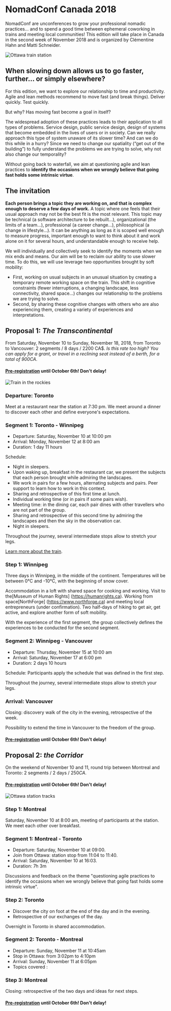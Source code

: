 # NomadConf Canada 2018

NomadConf are unconferences to grow your professional nomadic practices… and to spend a good time between ephemeral coworking in trains and meeting local communities! This edition will take place in Canada in the second week of November 2018 and is organized by Clémentine Hahn and Matti Schneider.

![Ottawa train station](/img/canada-2018/station.jpg)

## When slowing down allows us to go faster, further… or simply elsewhere?

For this edition, we want to explore our relationship to time and productivity. Agile and lean methods recommend to move fast (and break things). Deliver quickly. Test quickly.

But why? Has moving fast become a goal in itself?

The widespread adoption of these practices leads to their application to all types of problems. Service design, public service design, design of systems that become embedded in the lives of users or in society. Can we really approach this type of system unaware of its slower time? And can we do this while in a hurry? Since we need to change our spatiality (“get out of the building”) to fully understand the problems we are trying to solve, why not also change our temporality?

Without going back to waterfall, we aim at questioning agile and lean practices to **identify the occasions when we wrongly believe that going fast holds some intrinsic virtue**.

## The invitation

**Each person brings a topic they are working on, and that is complex enough to deserve a few days of work.** A topic where one feels that their usual approach may not be the best fit is the most relevant. This topic may be technical (a software architecture to be rebuilt…), organizational (the limits of a team…), professional (a career change…), philosophical (a change in lifestyle…). It can be anything as long as it is scoped well enough to measure progress, important enough to want to think about it and work alone on it for several hours, and understandable enough to receive help.

We will individually and collectively seek to identify the moments when we mix ends and means. Our aim will be to reclaim our ability to use slower time. To do this, we will use leverage two opportunities brought by soft mobility:

- First, working on usual subjects in an unusual situation by creating a temporary remote working space on the train. This shift in cognitive constraints (fewer interruptions, a changing landscape, less connectivity, shared space…) changes our relationship to the problems we are trying to solve.
- Second, by sharing these cognitive changes with others who are also experiencing them, creating a variety of experiences and interpretations.


## Proposal 1: _The Transcontinental_

From Saturday, November 10 to Sunday, November 18, 2018, from Toronto to Vancouver: 2 segments / 8 days / 2200 CA$.
_Is this rate too high? You can apply for a grant, or travel in a reclining seat instead of a berth, for a total of $900 CA$._

#### [Pre-registration](https://mattischneider.typeform.com/to/hoM1wk) until October 6th! Don't delay!

![Train in the rockies](/img/canada-2018/transcanadian.jpg)

### Departure: Toronto

Meet at a restaurant near the station at 7:30 pm. We meet around a dinner to discover each other and define everyone's expectations.

### Segment 1: Toronto - Winnipeg

- Departure: Saturday, November 10 at 10:00 pm
- Arrival: Monday, November 12 at 8:00 am
- Duration: 1 day 11 hours

Schedule:

- Night in sleepers.
- Upon waking up, breakfast in the restaurant car, we present the subjects that each person brought while admiring the landscapes.
- We work in pairs for a few hours, alternating subjects and pairs. Peer support to learn how to work in this context.
- Sharing and retrospective of this first time at lunch.
- Individual working time (or in pairs if some pairs wish).
- Meeting time: in the dining car, each pair dines with other travellers who are not part of the group.
- Sharing and retrospective of this second time by admiring the landscapes and then the sky in the observation car.
- Night in sleepers.

Throughout the journey, several intermediate stops allow to stretch your legs.

[Learn more about the train](https://www.seat61.com/Canada.htm#What_is_the_train_like).

### Step 1: Winnipeg

Three days in Winnipeg, in the middle of the continent. Temperatures will be between 0°C and -10°C, with the beginning of snow cover.

Accommodation in a loft with shared space for cooking and working. Visit to the[Museum of Human Rights] (https://humanrights.ca). Working from space[NorthForge] (https://www.northforge.ca) and meeting local entrepreneurs (under confirmation). Two half-days of hiking to get air, get active, and explore another form of soft mobility.

With the experience of the first segment, the group collectively defines the experiences to be conducted for the second segment.


### Segment 2: Winnipeg - Vancouver

- Departure: Thursday, November 15 at 10:00 am
- Arrival: Saturday, November 17 at 6:00 pm
- Duration: 2 days 10 hours

Schedule: Participants apply the schedule that was defined in the first step.

Throughout the journey, several intermediate stops allow to stretch your legs.

### Arrival: Vancouver

Closing: discovery walk of the city in the evening, retrospective of the week.

Possibility to extend the time in Vancouver to the freedom of the group.

#### [Pre-registration](https://mattischneider.typeform.com/to/hoM1wk) until October 6th! Don't delay!


## Proposal 2: _the Corridor_

On the weekend of November 10 and 11, round trip between Montreal and Toronto: 2 segments / 2 days / $250 CA$.

#### [Pre-registration](https://mattischneider.typeform.com/to/hoM1wk) until October 6th! Don't delay!

![Ottawa station tracks](/img/canada-2018/corridor.jpg)

### Step 1: Montreal

Saturday, November 10 at 8:00 am, meeting of participants at the station. We meet each other over breakfast.

### Segment 1: Montreal - Toronto

- Departure: Saturday, November 10 at 09:00.
- Join from Ottawa: station stop from 11:04 to 11:40.
- Arrival: Saturday, November 10 at 16:03.
- Duration: 7h 3m

Discussions and feedback on the theme "questioning agile practices to identify the occasions when we wrongly believe that going fast holds some intrinsic virtue".

### Step 2: Toronto

- Discover the city on foot at the end of the day and in the evening.
- Retrospective of our exchanges of the day.

Overnight in Toronto in shared accommodation.

### Segment 2: Toronto - Montreal

- Departure: Sunday, November 11 at 10:45am
- Stop in Ottawa: from 3:02pm to 4:10pm
- Arrival: Sunday, November 11 at 6:05pm
- Topics covered :

### Step 3: Montreal

Closing: retrospective of the two days and ideas for next steps.

#### [Pre-registration](https://mattischneider.typeform.com/to/hoM1wk) until October 6th! Don't delay!

